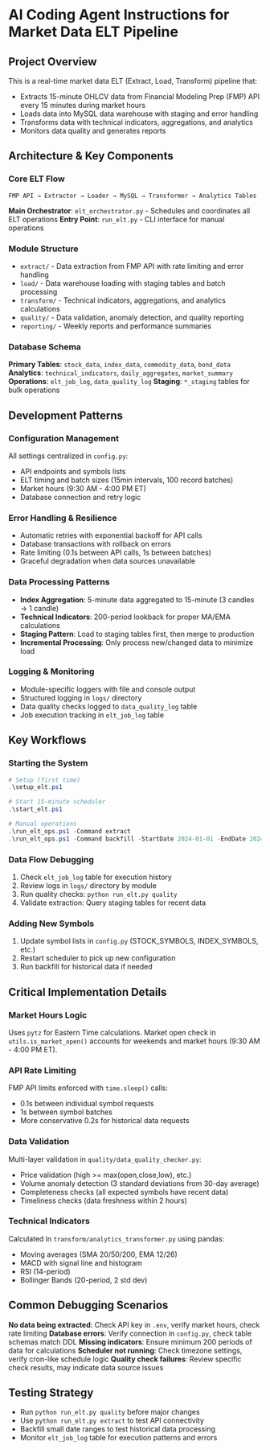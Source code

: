 # AI Coding Agent Instructions for Market Data ELT Pipeline

## Project Overview
This is a real-time market data ELT (Extract, Load, Transform) pipeline that:
- Extracts 15-minute OHLCV data from Financial Modeling Prep (FMP) API every 15 minutes during market hours
- Loads data into MySQL data warehouse with staging and error handling
- Transforms data with technical indicators, aggregations, and analytics
- Monitors data quality and generates reports

## Architecture & Key Components

### Core ELT Flow
```
FMP API → Extractor → Loader → MySQL → Transformer → Analytics Tables
```

**Main Orchestrator**: `elt_orchestrator.py` - Schedules and coordinates all ELT operations
**Entry Point**: `run_elt.py` - CLI interface for manual operations

### Module Structure
- `extract/` - Data extraction from FMP API with rate limiting and error handling
- `load/` - Data warehouse loading with staging tables and batch processing  
- `transform/` - Technical indicators, aggregations, and analytics calculations
- `quality/` - Data validation, anomaly detection, and quality reporting
- `reporting/` - Weekly reports and performance summaries

### Database Schema
**Primary Tables**: `stock_data`, `index_data`, `commodity_data`, `bond_data`
**Analytics**: `technical_indicators`, `daily_aggregates`, `market_summary`
**Operations**: `elt_job_log`, `data_quality_log`
**Staging**: `*_staging` tables for bulk operations

## Development Patterns

### Configuration Management
All settings centralized in `config.py`:
- API endpoints and symbols lists
- ELT timing and batch sizes (15min intervals, 100 record batches)
- Market hours (9:30 AM - 4:00 PM ET)
- Database connection and retry logic

### Error Handling & Resilience
- Automatic retries with exponential backoff for API calls
- Database transactions with rollback on errors
- Rate limiting (0.1s between API calls, 1s between batches)
- Graceful degradation when data sources unavailable

### Data Processing Patterns
- **Index Aggregation**: 5-minute data aggregated to 15-minute (3 candles → 1 candle)
- **Technical Indicators**: 200-period lookback for proper MA/EMA calculations
- **Staging Pattern**: Load to staging tables first, then merge to production
- **Incremental Processing**: Only process new/changed data to minimize load

### Logging & Monitoring
- Module-specific loggers with file and console output
- Structured logging in `logs/` directory
- Data quality checks logged to `data_quality_log` table
- Job execution tracking in `elt_job_log` table

## Key Workflows

### Starting the System
```powershell
# Setup (first time)
.\setup_elt.ps1

# Start 15-minute scheduler
.\start_elt.ps1

# Manual operations
.\run_elt_ops.ps1 -Command extract
.\run_elt_ops.ps1 -Command backfill -StartDate 2024-01-01 -EndDate 2024-01-31
```

### Data Flow Debugging
1. Check `elt_job_log` table for execution history
2. Review logs in `logs/` directory by module
3. Run quality checks: `python run_elt.py quality`
4. Validate extraction: Query staging tables for recent data

### Adding New Symbols
1. Update symbol lists in `config.py` (STOCK_SYMBOLS, INDEX_SYMBOLS, etc.)
2. Restart scheduler to pick up new configuration
3. Run backfill for historical data if needed

## Critical Implementation Details

### Market Hours Logic
Uses `pytz` for Eastern Time calculations. Market open check in `utils.is_market_open()` accounts for weekends and market hours (9:30 AM - 4:00 PM ET).

### API Rate Limiting
FMP API limits enforced with `time.sleep()` calls:
- 0.1s between individual symbol requests
- 1s between symbol batches
- More conservative 0.2s for historical data requests

### Data Validation
Multi-layer validation in `quality/data_quality_checker.py`:
- Price validation (high >= max(open,close,low), etc.)
- Volume anomaly detection (3 standard deviations from 30-day average)
- Completeness checks (all expected symbols have recent data)
- Timeliness checks (data freshness within 2 hours)

### Technical Indicators
Calculated in `transform/analytics_transformer.py` using pandas:
- Moving averages (SMA 20/50/200, EMA 12/26)
- MACD with signal line and histogram
- RSI (14-period)
- Bollinger Bands (20-period, 2 std dev)

## Common Debugging Scenarios

**No data being extracted**: Check API key in `.env`, verify market hours, check rate limiting
**Database errors**: Verify connection in `config.py`, check table schemas match DDL
**Missing indicators**: Ensure minimum 200 periods of data for calculations
**Scheduler not running**: Check timezone settings, verify cron-like schedule logic
**Quality check failures**: Review specific check results, may indicate data source issues

## Testing Strategy
- Run `python run_elt.py quality` before major changes
- Use `python run_elt.py extract` to test API connectivity
- Backfill small date ranges to test historical data processing
- Monitor `elt_job_log` table for execution patterns and errors
